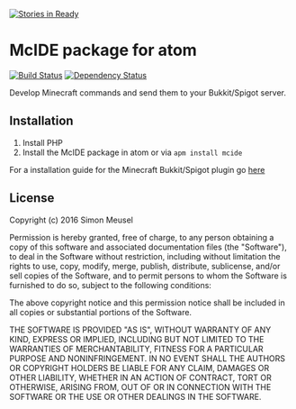 [![Stories in Ready](https://badge.waffle.io/simonmeusel/mcide-for-atom.png?label=ready&title=Ready)](https://waffle.io/simonmeusel/mcide-for-atom)
# McIDE package for atom

[![Build Status](https://travis-ci.org/simonmeusel/mcide-for-atom.svg?branch=master)](https://travis-ci.org/simonmeusel/mcide-for-atom) [![Dependency Status](https://david-dm.org/simonmeusel/mcide-for-atom.svg)](https://david-dm.org/simonmeusel/mcide-for-atom)

Develop Minecraft commands and send them to your Bukkit/Spigot server.

## Installation

1. Install PHP
2. Install the McIDE package in atom or via `apm install mcide`

For a installation guide for the Minecraft Bukkit/Spigot plugin go [here](https://github.com/simonmeusel/mcide-plugin)

## License

Copyright (c) 2016 Simon Meusel

Permission is hereby granted, free of charge, to any person obtaining
a copy of this software and associated documentation files (the
"Software"), to deal in the Software without restriction, including
without limitation the rights to use, copy, modify, merge, publish,
distribute, sublicense, and/or sell copies of the Software, and to
permit persons to whom the Software is furnished to do so, subject to
the following conditions:

The above copyright notice and this permission notice shall be
included in all copies or substantial portions of the Software.

THE SOFTWARE IS PROVIDED "AS IS", WITHOUT WARRANTY OF ANY KIND,
EXPRESS OR IMPLIED, INCLUDING BUT NOT LIMITED TO THE WARRANTIES OF
MERCHANTABILITY, FITNESS FOR A PARTICULAR PURPOSE AND
NONINFRINGEMENT. IN NO EVENT SHALL THE AUTHORS OR COPYRIGHT HOLDERS BE
LIABLE FOR ANY CLAIM, DAMAGES OR OTHER LIABILITY, WHETHER IN AN ACTION
OF CONTRACT, TORT OR OTHERWISE, ARISING FROM, OUT OF OR IN CONNECTION
WITH THE SOFTWARE OR THE USE OR OTHER DEALINGS IN THE SOFTWARE.
